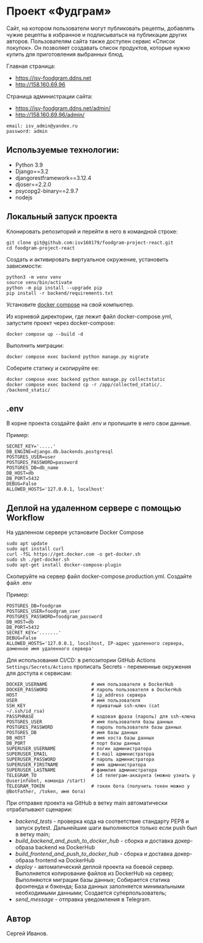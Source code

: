 # Проект «Фудграм» 
Сайт, на котором пользователи могут публиковать рецепты, 
добавлять чужие рецепты в избранное и подписываться на 
публикации других авторов. Пользователям сайта также доступен сервис «Список покупок». 
Он позволяет создавать список продуктов, которые нужно купить для приготовления выбранных блюд.

Главная страница:
- https://isv-foodgram.ddns.net
- http://158.160.69.96

Страница администрации сайта:
- https://isv-foodgram.ddns.net/admin/
- http://158.160.69.96/admin/

```
email: isv_admin@yandex.ru
password: admin
```
## Используемые технологии:
- Python 3.9
- Django==3.2
- djangorestframework==3.12.4
- djoser==2.2.0
- psycopg2-binary==2.9.7
- nodejs

## Локальный запуск проекта

Клонировать репозиторий и перейти в него в командной строке:

```
git clone git@github.com:isv160179/foodgram-project-react.git
cd foodgram-project-react
```

Создать и активировать виртуальное окружение, установить зависимости:

```
python3 -m venv venv 
source venv/bin/activate
python -m pip install --upgrade pip
pip install -r backend/requirements.txt
```

Установите [docker compose](https://www.docker.com/) на свой компьютер.

Из корневой директории, где лежит файл docker-compose.yml,
запустите проект через docker-compose:

```
docker compose up --build -d
```

Выполнить миграции:

```
docker compose exec backend python manage.py migrate
```

Соберите статику и скопируйте ее:

```
docker compose exec backend python manage.py collectstatic
docker compose exec backend cp -r /app/collected_static/. /backend_static/
```

## .env

В корне проекта создайте файл .env и пропишите в него свои данные.

Пример:

```
SECRET_KEY='.....'
DB_ENGINE=django.db.backends.postgresql
POSTGRES_USER=user
POSTGRES_PASSWORD=password
POSTGRES_DB=db_name
DB_HOST=db
DB_PORT=5432
DEBUG=False
ALLOWED_HOSTS='127.0.0.1, localhost'
```

## Деплой на удаленном сервере с помощью Workflow

На удаленном сервере установите Docker Compose

```
sudo apt update
sudo apt install curl
curl -fSL https://get.docker.com -o get-docker.sh
sudo sh ./get-docker.sh
sudo apt-get install docker-compose-plugin 

```
Скопируйте на сервер файл docker-compose.production.yml.
Создайте файл .env

Пример:

```
POSTGRES_DB=foodgram
POSTGRES_USER=foodgram_user
POSTGRES_PASSWORD=foodgram_password
DB_HOST=db
DB_PORT=5432
SECRET_KEY='.......'
DEBUG=False
ALLOWED_HOSTS='127.0.0.1, localhost, IP-адрес удаленного сервера, доменное имя удаленного сервера'
```

Для использования CI/CD: в репозитории GitHub Actions `Settings/Secrets/Actions` прописать Secrets - переменные окружения для доступа к сервисам:

```
DOCKER_USERNAME                # имя пользователя в DockerHub
DOCKER_PASSWORD                # пароль пользователя в DockerHub
HOST                           # ip_address сервера
USER                           # имя пользователя
SSH_KEY                        # приватный ssh-ключ (cat ~/.ssh/id_rsa)
PASSPHRASE                     # кодовая фраза (пароль) для ssh-ключа
POSTGRES_USER                  # имя пользователя базы данных
POSTGRES_PASSWORD              # пароль пользователя базы данных
POSTGRES_DB                    # имя базы данных
DB_HOST                        # имя хоста базы данных
DB_PORT                        # порт базы данных
SUPERUSER_USERNAME             # логин администратора
SUPERUSER_EMAIL                # E-mail администратора
SUPERUSER_PASSWORD             # пароль администратора
SUPERUSER_FIRSTNAME            # имя администратора
SUPERUSER_LASTNAME             # фамилия администратора
TELEGRAM_TO                    # id телеграм-аккаунта (можно узнать у @userinfobot, команда /start)
TELEGRAM_TOKEN                 # токен бота (получить токен можно у @BotFather, /token, имя бота)
```

При отправке проекта на GitHub в ветку main автоматически отрабатывают сценарии:

* *backend_tests* - проверка кода на соответствие стандарту PEP8 и запуск pytest. Дальнейшие шаги выполняются только если push был в ветку main;
* *build_backend_and_push_to_docker_hub* - сборка и доставка докер-образа backend на DockerHub
* *build_frontend_and_push_to_docker_hub* - сборка и доставка докер-образа frontend на DockerHub
* *deploy* - автоматический деплой проекта на боевой сервер. Выполняется копирование файлов из DockerHub на сервер; Выполняются миграции базы данных; Собирается статика фронтенда и бэкенда; База данных заполняется минимальными необходимыми данными; Создается суперпользователь;
* *send\_message* - отправка уведомления в Telegram.

## Автор
Сергей Иванов.

